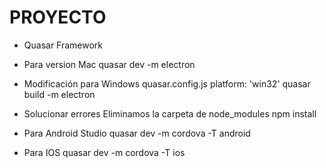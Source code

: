 # PROYECTO
- Quasar Framework

- Para version Mac
quasar dev -m electron

- Modificación para Windows
quasar.config.js
platform: 'win32'
quasar build -m electron

- Solucionar errores
Eliminamos la carpeta de node_modules
npm install

- Para Android Studio
quasar dev -m cordova -T android

- Para IOS
quasar dev -m cordova -T ios
